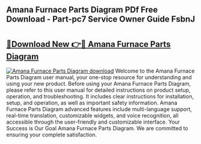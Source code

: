 ## Amana Furnace Parts Diagram PDf Free Download - Part-pc7 Service Owner Guide FsbnJ

# <h2><a href="http://dfkl71.blite.top/?on=Amana+Furnace+Parts+Diagram">🔗Download New 👉🔴 Amana Furnace Parts Diagram</a></h2>

[![Amana Furnace Parts Diagram download](https://i.imgur.com/lujVjoI.png)](http://dfkl71.blite.top/?on=Amana+Furnace+Parts+Diagram)
Welcome to the Amana Furnace Parts Diagram user manual, your one-stop resource for understanding and using your new product. Before using your Amana Furnace Parts Diagram, please refer to this user manual for detailed instructions on product setup, operation, and troubleshooting. It includes clear instructions for installation, setup, and operation, as well as important safety information. Amana Furnace Parts Diagram advanced features include multi-language support, real-time translation, customizable widgets, and voice recognition, all accessible through the user-friendly and customizable interface. Your Success is Our Goal Amana Furnace Parts Diagram. We are committed to ensuring your complete satisfaction.
